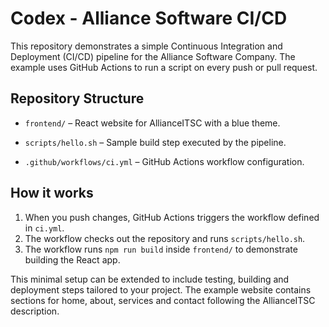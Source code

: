 # Codex - Alliance Software CI/CD

This repository demonstrates a simple Continuous Integration and Deployment (CI/CD) pipeline for the Alliance Software Company.
The example uses GitHub Actions to run a script on every push or pull request.

## Repository Structure
- `frontend/` – React website for AllianceITSC with a blue theme.

- `scripts/hello.sh` – Sample build step executed by the pipeline.
- `.github/workflows/ci.yml` – GitHub Actions workflow configuration.

## How it works

1. When you push changes, GitHub Actions triggers the workflow defined in `ci.yml`.
2. The workflow checks out the repository and runs `scripts/hello.sh`.
3. The workflow runs `npm run build` inside `frontend/` to demonstrate building the React app.

This minimal setup can be extended to include testing, building and deployment steps tailored to your project.
The example website contains sections for home, about, services and contact following the AllianceITSC description.
